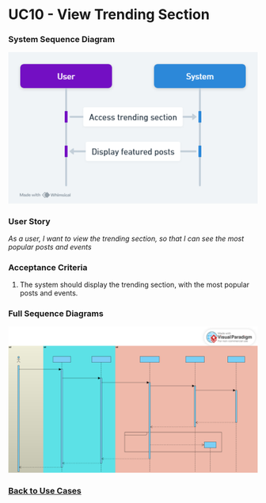# UC10 - View Trending Section

### System Sequence Diagram

![UC10 SMD](01.Engineering/View%20Trending%20Section.png)

### User Story

_As a user, I want to view the trending section, so that I can see the most popular posts and events_

### Acceptance Criteria

1. The system should display the trending section, with the most popular posts and events.

### Full Sequence Diagrams

![UC10 FSD](03.Design/SD_Full_See_Trending_Section.svg)

### [Back to Use Cases](../README.md)